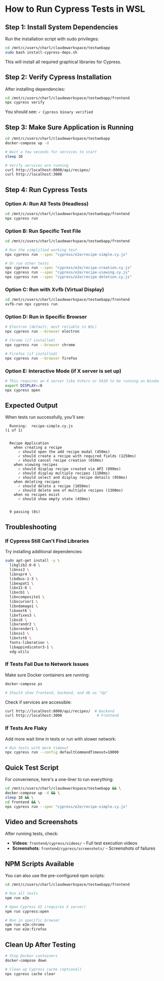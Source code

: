 # How to Run Cypress Tests in WSL

## Step 1: Install System Dependencies

Run the installation script with sudo privileges:

```bash
cd /mnt/c/users/charl/claudeworkspace/testwebapp
sudo bash install-cypress-deps.sh
```

This will install all required graphical libraries for Cypress.

## Step 2: Verify Cypress Installation

After installing dependencies:

```bash
cd /mnt/c/users/charl/claudeworkspace/testwebapp/frontend
npx cypress verify
```

You should see: `✓ Cypress binary verified`

## Step 3: Make Sure Application is Running

```bash
cd /mnt/c/users/charl/claudeworkspace/testwebapp
docker-compose up -d

# Wait a few seconds for services to start
sleep 10

# Verify services are running
curl http://localhost:8000/api/recipes/
curl http://localhost:3000
```

## Step 4: Run Cypress Tests

### Option A: Run All Tests (Headless)

```bash
cd /mnt/c/users/charl/claudeworkspace/testwebapp/frontend
npx cypress run
```

### Option B: Run Specific Test File

```bash
cd /mnt/c/users/charl/claudeworkspace/testwebapp/frontend

# Run the simplified working test
npx cypress run --spec "cypress/e2e/recipe-simple.cy.js"

# Or run other tests
npx cypress run --spec "cypress/e2e/recipe-creation.cy.js"
npx cypress run --spec "cypress/e2e/recipe-viewing.cy.js"
npx cypress run --spec "cypress/e2e/recipe-deletion.cy.js"
```

### Option C: Run with Xvfb (Virtual Display)

```bash
cd /mnt/c/users/charl/claudeworkspace/testwebapp/frontend
xvfb-run npx cypress run
```

### Option D: Run in Specific Browser

```bash
# Electron (default, most reliable in WSL)
npx cypress run --browser electron

# Chrome (if installed)
npx cypress run --browser chrome

# Firefox (if installed)
npx cypress run --browser firefox
```

### Option E: Interactive Mode (if X server is set up)

```bash
# This requires an X server like VcXsrv or X410 to be running on Windows
export DISPLAY=:0
npx cypress open
```

## Expected Output

When tests run successfully, you'll see:

```
  Running:  recipe-simple.cy.js                                         (1 of 1)


  Recipe Application
    when creating a recipe
      ✓ should open the add recipe modal (450ms)
      ✓ should create a recipe with required fields (1250ms)
      ✓ should cancel recipe creation (650ms)
    when viewing recipes
      ✓ should display recipe created via API (890ms)
      ✓ should display multiple recipes (1100ms)
      ✓ should select and display recipe details (950ms)
    when deleting recipes
      ✓ should delete a recipe (1050ms)
      ✓ should delete one of multiple recipes (1300ms)
    when no recipes exist
      ✓ should show empty state (450ms)


  9 passing (8s)
```

## Troubleshooting

### If Cypress Still Can't Find Libraries

Try installing additional dependencies:

```bash
sudo apt-get install -y \
  libglib2.0-0 \
  libnss3 \
  libnspr4 \
  libdbus-1-3 \
  libexpat1 \
  libx11-6 \
  libxcb1 \
  libxcomposite1 \
  libxcursor1 \
  libxdamage1 \
  libxext6 \
  libxfixes3 \
  libxi6 \
  libxrandr2 \
  libxrender1 \
  libxss1 \
  libxtst6 \
  fonts-liberation \
  libappindicator3-1 \
  xdg-utils
```

### If Tests Fail Due to Network Issues

Make sure Docker containers are running:

```bash
docker-compose ps

# Should show frontend, backend, and db as "Up"
```

Check if services are accessible:

```bash
curl http://localhost:8000/api/recipes/  # Backend
curl http://localhost:3000                # Frontend
```

### If Tests Are Flaky

Add more wait time in tests or run with slower network:

```bash
# Run tests with more timeout
npx cypress run --config defaultCommandTimeout=10000
```

## Quick Test Script

For convenience, here's a one-liner to run everything:

```bash
cd /mnt/c/users/charl/claudeworkspace/testwebapp && \
docker-compose up -d && \
sleep 10 && \
cd frontend && \
npx cypress run --spec "cypress/e2e/recipe-simple.cy.js"
```

## Video and Screenshots

After running tests, check:

- **Videos**: `frontend/cypress/videos/` - Full test execution videos
- **Screenshots**: `frontend/cypress/screenshots/` - Screenshots of failures

## NPM Scripts Available

You can also use the pre-configured npm scripts:

```bash
cd /mnt/c/users/charl/claudeworkspace/testwebapp/frontend

# Run all tests
npm run e2e

# Open Cypress UI (requires X server)
npm run cypress:open

# Run in specific browser
npm run e2e:chrome
npm run e2e:firefox
```

## Clean Up After Testing

```bash
# Stop Docker containers
docker-compose down

# Clean up Cypress cache (optional)
npx cypress cache clear
```
